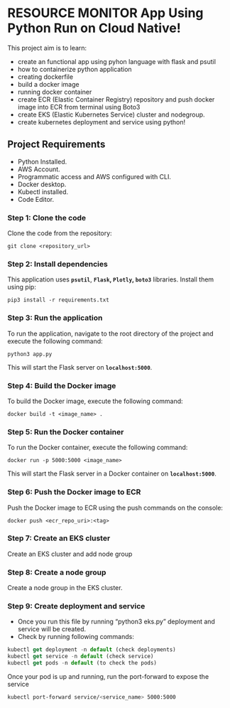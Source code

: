# RESOURCE MONITOR App Using Python Run on Cloud Native!
This project aim is to learn:
- create an functional app using pyhon language with flask and psutil
- how to containerize python application
- creating dockerfile
- build a docker image
- running docker container
- create ECR (Elastic Container Registry) repository and push docker image into ECR from terminal using Boto3
- create EKS (Elastic Kubernetes Service) cluster and nodegroup.
- create kubernetes deployment and service using python!

## Project Requirements
- Python Installed.
- AWS Account.
- Programmatic access and AWS configured with CLI.
- Docker desktop.
- Kubectl installed.
- Code Editor.

### **Step 1: Clone the code**

Clone the code from the repository:

```
git clone <repository_url>
```

### **Step 2: Install dependencies**

This application uses **`psutil`**, **`Flask`, **`Plotly`**, `boto3`** libraries. Install them using pip:

```
pip3 install -r requirements.txt
```

### **Step 3: Run the application**

To run the application, navigate to the root directory of the project and execute the following command:

```
python3 app.py
```

This will start the Flask server on **`localhost:5000`**.

### **Step 4: Build the Docker image**

To build the Docker image, execute the following command:

```
docker build -t <image_name> .
```

### **Step 5: Run the Docker container**

To run the Docker container, execute the following command:

```
docker run -p 5000:5000 <image_name>
```

This will start the Flask server in a Docker container on **`localhost:5000`**. 

### **Step 6: Push the Docker image to ECR**

Push the Docker image to ECR using the push commands on the console:

```
docker push <ecr_repo_uri>:<tag>
```

### **Step 7: Create an EKS cluster**

Create an EKS cluster and add node group

### **Step 8: Create a node group**

Create a node group in the EKS cluster.

### **Step 9: Create deployment and service**

- Once you run this file by running “python3 eks.py” deployment and service will be created.
- Check by running following commands:

```jsx
kubectl get deployment -n default (check deployments)
kubectl get service -n default (check service)
kubectl get pods -n default (to check the pods)
```

Once your pod is up and running, run the port-forward to expose the service

```bash
kubectl port-forward service/<service_name> 5000:5000
```
